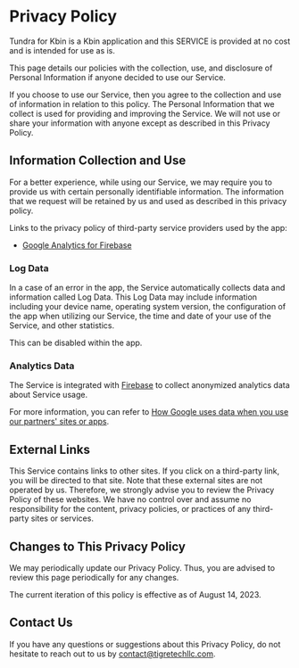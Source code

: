 # Privacy Policy

Tundra for Kbin is a Kbin application and this SERVICE is provided at no cost and is intended for use as is.

This page details our policies with the collection, use, and disclosure of Personal Information if anyone decided to use our Service.

If you choose to use our Service, then you agree to the collection and use of information in relation to this policy. The Personal Information that we collect is used for providing and improving the Service. We will not use or share your information with anyone except as described in this Privacy Policy.

## Information Collection and Use

For a better experience, while using our Service, we may require you to provide us with certain personally identifiable information. The information that we request will be retained by us and used as described in this privacy policy.

Links to the privacy policy of third-party service providers used by the app:
* [Google Analytics for Firebase](https://www.google.com/analytics/terms)

### Log Data

In a case of an error in the app, the Service automatically collects data and information called Log Data. This Log Data may include information including your device name, operating system version, the configuration of the app when utilizing our Service, the time and date of your use of the Service, and other statistics.

This can be disabled within the app.

### Analytics Data

The Service is integrated with [Firebase](https://firebase.google.com/) to collect anonymized analytics data about Service usage.

For more information, you can refer to [How Google uses data when you use our partners' sites or apps](https://google.com/policies/privacy/partners/).

## External Links

This Service contains links to other sites. If you click on a third-party link, you will be directed to that site. Note that these external sites are not operated by us. Therefore, we strongly advise you to review the Privacy Policy of these websites. We have no control over and assume no responsibility for the content, privacy policies, or practices of any third-party sites or services.


## Changes to This Privacy Policy

We may periodically update our Privacy Policy. Thus, you are advised to review this page periodically for any changes.

The current iteration of this policy is effective as of August 14, 2023.

## Contact Us

If you have any questions or suggestions about this Privacy Policy, do not hesitate to reach out to us by contact@tigretechllc.com.
